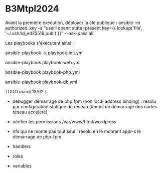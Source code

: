 # B3Mtpl2024

Avant la première exécution, déployer la clé publique :
ansible -m authorized_key -a "user=openit state=present key={{ lookup('file', '~/.ssh/id_ed25519.pub') }}" --ask-pass all

Les playbooks s'éxécutent ainsi :

ansible-playbook -k playbook-init.yml

ansible-playbook playbook-web.yml

ansible-playbook playbook-php.yml

ansible-playbook playbook-db.yml

TODO mardi 13/02 :

- debugger démarrage de php fpm (non local address binding) : résolu par configuration statique du réseau (temps de démarrage des cartes réseau acceleré)

- vérifier les permissions /var/www/html/wordpress

- nfs qui ne monte pas tout seul : résolu en le montant appr-s le démarrage de php-fpm

- handlers

- roles

- variables

